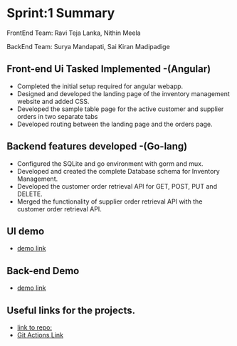 # Sprint:1 Summary

FrontEnd Team: Ravi Teja Lanka, Nithin Meela

BackEnd Team: Surya Mandapati, Sai Kiran Madipadige


## Front-end Ui Tasked Implemented -(Angular)
- Completed the initial setup required for angular webapp.
- Designed and developed the landing page of the inventory management website and added CSS.
- Developed the sample table page for the active customer and supplier orders in two separate tabs
- Developed routing between the landing page and the orders page.

## Backend features developed -(Go-lang)
- Configured the SQLite and go environment with gorm and mux.
- Developed and created the complete Database schema for Inventory Management.
- Developed the customer order retrieval API for GET, POST, PUT and DELETE.
- Merged the functionality of supplier order retrieval API with the customer order retrieval API.

## UI demo
 - [demo link ](https://youtu.be/1reyv-ckDNU)

## Back-end Demo
- [demo link](https://youtu.be/7t3zbaAwJ1s)

## Useful links for the projects.
- [link to repo:](https://github.com/Raviteja7Lanka/Inventory_Management_SE_Project)
- [Git Actions Link](https://github.com/Raviteja7Lanka/Inventory_Management_SE_Project/issues)


